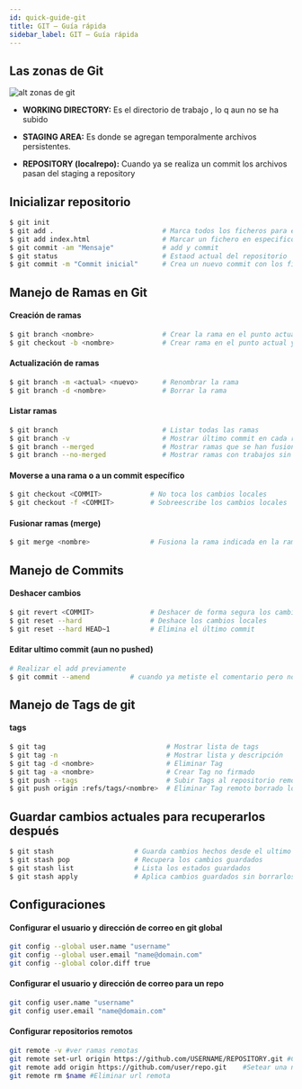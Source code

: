 ```yaml
---
id: quick-guide-git
title: GIT – Guía rápida
sidebar_label: GIT – Guía rápida
---
```

Las zonas de Git
------
![alt zonas de git](https://www.kindpng.com/picc/m/368-3680560_git-push-pull-commit-hd-png-download.png)

- **WORKING DIRECTORY:** Es el directorio de trabajo , lo q aun no se ha subido

- **STAGING AREA:** Es donde se agregan temporalmente archivos persistentes.

- **REPOSITORY (localrepo):** Cuando ya se realiza un commit los archivos pasan del staging a repository

Inicializar repositorio
-------

```bash
$ git init
$ git add .                           # Marca todos los ficheros para el próximo commit.
$ git add index.html                  # Marcar un fichero en especifico
$ git commit -am "Mensaje"            # add y commit
$ git status                          # Estaod actual del repositorio
$ git commit -m "Commit inicial"      # Crea un nuevo commit con los ficheros marcados.
```
Manejo de Ramas en Git
-------
#### Creación de ramas
```bash
$ git branch <nombre>                 # Crear la rama en el punto actual. Es necesario hacer checkout a la misma.
$ git checkout -b <nombre>            # Crear rama en el punto actual y hacerle checkout.
```
#### Actualización de ramas
```bash
$ git branch -m <actual> <nuevo>      # Renombrar la rama
$ git branch -d <nombre>              # Borrar la rama
```
#### Listar ramas
```bash
$ git branch                          # Listar todas las ramas
$ git branch -v                       # Mostrar último commit en cada rama y su situación respecto a su rama remota (si hay)
$ git branch --merged                 # Mostrar ramas que se han fusionado con la actual, y por tanto pueden borrarse
$ git branch --no-merged              # Mostrar ramas con trabajos sin funsionar. Intentar borrarlas dará un error.
```
#### Moverse a una rama o a un commit específico
```bash
$ git checkout <COMMIT>            # No toca los cambios locales
$ git checkout -f <COMMIT>         # Sobreescribe los cambios locales
```
#### Fusionar ramas (merge)
```bash
$ git merge <nombre>               # Fusiona la rama indicada en la rama actual
```

Manejo de Commits
-------

#### Deshacer cambios
```bash
$ git revert <COMMIT>              # Deshacer de forma segura los cambios introducidos por un commit cualquiera
$ git reset --hard                 # Deshace los cambios locales
$ git reset --hard HEAD~1          # Elimina el último commit
```

#### Editar ultimo commit (aun no pushed)
```bash
# Realizar el add previamente
$ git commit --amend          # cuando ya metiste el comentario pero no has hecho aun push, puedes editarlo
```

Manejo de Tags de git
-------
#### tags
```bash
$ git tag                              # Mostrar lista de tags
$ git tag -n                           # Mostrar lista y descripción
$ git tag -d <nombre>                  # Eliminar Tag
$ git tag -a <nombre>                  # Crear Tag no firmado
$ git push --tags                      # Subir Tags al repositorio remoto
$ git push origin :refs/tags/<nombre>  # Eliminar Tag remoto borrado localmente
```


Guardar cambios actuales para recuperarlos después
-------

```bash
$ git stash                    # Guarda cambios hechos desde el ultimo commit
$ git stash pop                # Recupera los cambios guardados
$ git stash list               # Lista los estados guardados
$ git stash apply              # Aplica cambios guardados sin borrarlos de la lista
```

Configuraciones
-------

#### Configurar el usuario y dirección de correo en git global
```bash
git config --global user.name "username"
git config --global user.email "name@domain.com"
git config --global color.diff true
```

#### Configurar el usuario y dirección de correo para un repo
```bash
git config user.name "username"
git config user.email "name@domain.com"
```
#### Configurar repositorios remotos
```bash
git remote -v #ver ramas remotas
git remote set-url origin https://github.com/USERNAME/REPOSITORY.git #Cambiar url remota
git remote add origin https://github.com/user/repo.git    #Setear una nueva url remota
git remote rm $name #Eliminar url remota
```
